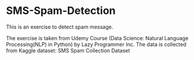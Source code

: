 # SMS-Spam-Detection
This is an exercise to detect spam message.

The exercise is taken from Udemy Course (Data Science: Natural Language Processing(NLP) in Python) by Lazy Programmer Inc.
The data is collected from Kaggle dataset: SMS Spam Collection Dataset

